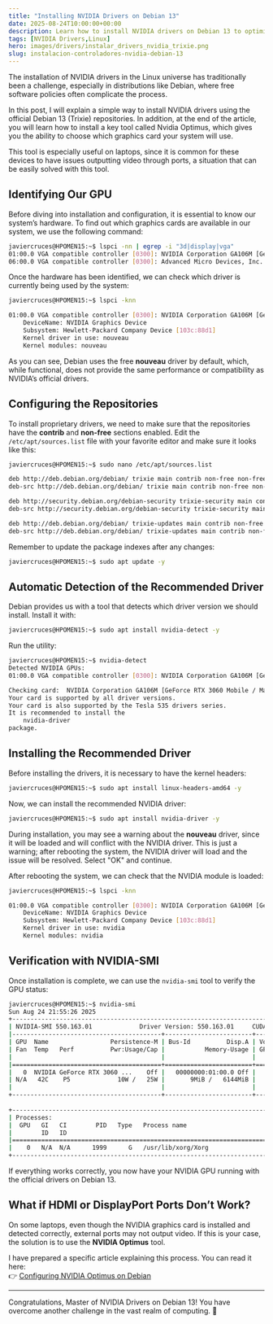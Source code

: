 ```yaml
---
title: "Installing NVIDIA Drivers on Debian 13"
date: 2025-08-24T10:00:00+00:00
description: Learn how to install NVIDIA drivers on Debian 13 to optimize your system's graphics performance.
tags: [NVIDIA Drivers,Linux]
hero: images/drivers/instalar_drivers_nvidia_trixie.png
slug: instalacion-controladores-nvidia-debian-13
---
```


The installation of NVIDIA drivers in the Linux universe has traditionally been a challenge, especially in distributions like Debian, where free software policies often complicate the process.

In this post, I will explain a simple way to install NVIDIA drivers using the official Debian 13 (Trixie) repositories. In addition, at the end of the article, you will learn how to install a key tool called Nvidia Optimus, which gives you the ability to choose which graphics card your system will use.

This tool is especially useful on laptops, since it is common for these devices to have issues outputting video through ports, a situation that can be easily solved with this tool.

## Identifying Our GPU

Before diving into installation and configuration, it is essential to know our system’s hardware. To find out which graphics cards are available in our system, we use the following command:

```bash
javiercruces@HPOMEN15:~$ lspci -nn | egrep -i "3d|display|vga"
01:00.0 VGA compatible controller [0300]: NVIDIA Corporation GA106M [GeForce RTX 3060 Mobile / Max-Q] [10de:2520] (rev a1)
06:00.0 VGA compatible controller [0300]: Advanced Micro Devices, Inc. [AMD/ATI] Cezanne [Radeon Vega Series / Radeon Vega Mobile Series] [1002:1638] (rev c5)
```

Once the hardware has been identified, we can check which driver is currently being used by the system:

```bash
javiercruces@HPOMEN15:~$ lspci -knn 

01:00.0 VGA compatible controller [0300]: NVIDIA Corporation GA106M [GeForce RTX 3060 Mobile / Max-Q] [10de:2520] (rev a1)
    DeviceName: NVIDIA Graphics Device
    Subsystem: Hewlett-Packard Company Device [103c:88d1]
    Kernel driver in use: nouveau
    Kernel modules: nouveau
```

As you can see, Debian uses the free **nouveau** driver by default, which, while functional, does not provide the same performance or compatibility as NVIDIA’s official drivers.

## Configuring the Repositories

To install proprietary drivers, we need to make sure that the repositories have the **contrib** and **non-free** sections enabled. Edit the `/etc/apt/sources.list` file with your favorite editor and make sure it looks like this:

```bash
javiercruces@HPOMEN15:~$ sudo nano /etc/apt/sources.list

deb http://deb.debian.org/debian/ trixie main contrib non-free non-free-firmware
deb-src http://deb.debian.org/debian/ trixie main contrib non-free non-free-firmware

deb http://security.debian.org/debian-security trixie-security main contrib non-free non-free-firmware
deb-src http://security.debian.org/debian-security trixie-security main contrib non-free non-free-firmware

deb http://deb.debian.org/debian/ trixie-updates main contrib non-free non-free-firmware
deb-src http://deb.debian.org/debian/ trixie-updates main contrib non-free non-free-firmware
```

Remember to update the package indexes after any changes:

```bash
javiercruces@HPOMEN15:~$ sudo apt update -y
```

## Automatic Detection of the Recommended Driver

Debian provides us with a tool that detects which driver version we should install. Install it with:

```bash
javiercruces@HPOMEN15:~$ sudo apt install nvidia-detect -y
```

Run the utility:

```bash
javiercruces@HPOMEN15:~$ nvidia-detect 
Detected NVIDIA GPUs:
01:00.0 VGA compatible controller [0300]: NVIDIA Corporation GA106M [GeForce RTX 3060 Mobile / Max-Q] [10de:2520] (rev a1)

Checking card:  NVIDIA Corporation GA106M [GeForce RTX 3060 Mobile / Max-Q] (rev a1)
Your card is supported by all driver versions.
Your card is also supported by the Tesla 535 drivers series.
It is recommended to install the
    nvidia-driver
package.
```

## Installing the Recommended Driver

Before installing the drivers, it is necessary to have the kernel headers:

```bash
javiercruces@HPOMEN15:~$ sudo apt install linux-headers-amd64 -y
```

Now, we can install the recommended NVIDIA driver:

```bash
javiercruces@HPOMEN15:~$ sudo apt install nvidia-driver -y
```

During installation, you may see a warning about the **nouveau** driver, since it will be loaded and will conflict with the NVIDIA driver. This is just a warning; after rebooting the system, the NVIDIA driver will load and the issue will be resolved. Select "OK" and continue.

After rebooting the system, we can check that the NVIDIA module is loaded:

```bash
javiercruces@HPOMEN15:~$ lspci -knn 

01:00.0 VGA compatible controller [0300]: NVIDIA Corporation GA106M [GeForce RTX 3060 Mobile / Max-Q] [10de:2520] (rev a1)
    DeviceName: NVIDIA Graphics Device
    Subsystem: Hewlett-Packard Company Device [103c:88d1]
    Kernel driver in use: nvidia
    Kernel modules: nvidia
```

## Verification with NVIDIA-SMI

Once installation is complete, we can use the `nvidia-smi` tool to verify the GPU status:

```bash
javiercruces@HPOMEN15:~$ nvidia-smi
Sun Aug 24 21:55:26 2025       
+-----------------------------------------------------------------------------------------+
| NVIDIA-SMI 550.163.01             Driver Version: 550.163.01     CUDA Version: 12.4     |
|-----------------------------------------+------------------------+----------------------|
| GPU  Name                 Persistence-M | Bus-Id          Disp.A | Volatile Uncorr. ECC |
| Fan  Temp   Perf          Pwr:Usage/Cap |           Memory-Usage | GPU-Util  Compute M. |
|                                         |                        |               MIG M. |
|=========================================+========================+======================|
|   0  NVIDIA GeForce RTX 3060 ...    Off |   00000000:01:00.0 Off |                  N/A |
| N/A   42C    P5             10W /   25W |       9MiB /   6144MiB |      0%      Default |
|                                         |                        |                  N/A |
+-----------------------------------------+------------------------+----------------------|
                                                                                         
+-----------------------------------------------------------------------------------------+
| Processes:                                                                              |
|  GPU   GI   CI        PID   Type   Process name                              GPU Memory |
|        ID   ID                                                               Usage      |
|=========================================================================================|
|    0   N/A  N/A      1999      G   /usr/lib/xorg/Xorg                              4MiB |
+-----------------------------------------------------------------------------------------+
```

If everything works correctly, you now have your NVIDIA GPU running with the official drivers on Debian 13.

## What if HDMI or DisplayPort Ports Don’t Work?

On some laptops, even though the NVIDIA graphics card is installed and detected correctly, external ports may not output video. If this is your case, the solution is to use the **NVIDIA Optimus** tool.

I have prepared a specific article explaining this process. You can read it here:  
👉 [Configuring NVIDIA Optimus on Debian](https://www.javiercd.es/en/posts/drivers/nvidia_optimus/nvidia_optimus/)  

---

Congratulations, Master of NVIDIA Drivers on Debian 13! You have overcome another challenge in the vast realm of computing. 🚀